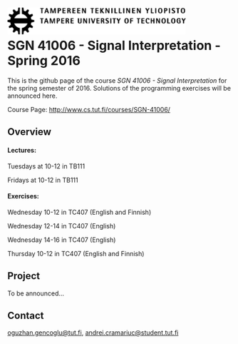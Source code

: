<a href="url"><img src="https://github.com/ogencoglu/SGN41006_Spring2016/blob/master/tut_logo.png" align="left"  width="400" ></a>
<br>
<br>
SGN 41006 - Signal Interpretation - Spring 2016
=======

This is the github page of the course *SGN 41006 - Signal Interpretation* for the spring semester of 2016. 
Solutions of the programming exercises will be announced here.

Course Page: http://www.cs.tut.fi/courses/SGN-41006/

Overview
------------

#### Lectures:
Tuesdays at 10-12 in TB111

Fridays at 10-12 in TB111

#### Exercises:
Wednesday 10-12 in TC407 (English and Finnish)

Wednesday 12-14 in TC407 (English)

Wednesday 14-16 in TC407 (English)

Thursday  10-12 in TC407 (English and Finnish)

Project
--------

To be announced...


## Contact
oguzhan.gencoglu@tut.fi, andrei.cramariuc@student.tut.fi